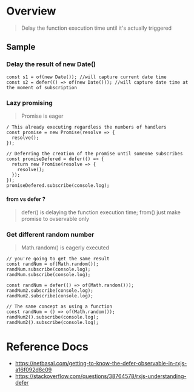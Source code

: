 # Overview
> Delay the function execution time until it's actually triggered
## Sample
### Delay the result of new Date()
```
const s1 = of(new Date()); //will capture current date time
const s2 = defer(() => of(new Date())); //will capture date time at the moment of subscription
```
### Lazy promising
> Promise is eager
```
/ This already executing regardless the numbers of handlers
const promise = new Promise(resolve => {
  resolve();
});

// Deferring the creation of the promise until someone subscribes
const promiseDefered = defer(() => {
  return new Promise(resolve => {
    resolve();
  });
});
promiseDefered.subscribe(console.log);
```

#### from vs defer ?
> defer() is delaying the function execution time; from() just make promise to ovservable only

### Get different random number
> Math.random() is eagerly executed
```
// you're going to get the same result
const randNum = of(Math.random());
randNum.subscribe(console.log);
randNum.subscribe(console.log);

const randNum = defer(() => of(Math.random()));
randNum2.subscribe(console.log);
randNum2.subscribe(console.log);

// The same concept as using a function
const randNum = () => of(Math.random());
randNum2().subscribe(console.log);
randNum2().subscribe(console.log);
```


# Reference Docs
- https://netbasal.com/getting-to-know-the-defer-observable-in-rxjs-a16f092d8c09
- https://stackoverflow.com/questions/38764578/rxjs-understanding-defer
